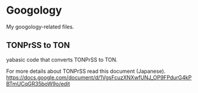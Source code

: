 # Googology
My googology-related files.
## TONPrSS to TON
yabasic code that converts TONPrSS to TON.

For more details about TONPrSS read this document (Japanese).
https://docs.google.com/document/d/1VgsFcuzXNXwfUNJ_OP9FPdurG4kPBTmUCqGR35boW9o/edit
